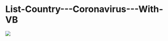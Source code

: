 # List-Country---Coronavirus---With-VB
![](http://www.reactiongifs.us/wp-content/uploads/2013/10/nuh_uh_conan_obrien.gif)
